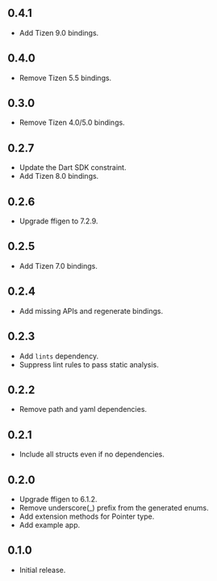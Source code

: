 ## 0.4.1

* Add Tizen 9.0 bindings.

## 0.4.0

* Remove Tizen 5.5 bindings.

## 0.3.0

* Remove Tizen 4.0/5.0 bindings.

## 0.2.7

* Update the Dart SDK constraint.
* Add Tizen 8.0 bindings.

## 0.2.6

* Upgrade ffigen to 7.2.9.

## 0.2.5

* Add Tizen 7.0 bindings.

## 0.2.4

* Add missing APIs and regenerate bindings.

## 0.2.3

* Add `lints` dependency.
* Suppress lint rules to pass static analysis.

## 0.2.2

* Remove path and yaml dependencies.

## 0.2.1

* Include all structs even if no dependencies.

## 0.2.0

* Upgrade ffigen to 6.1.2.
* Remove underscore(_) prefix from the generated enums.
* Add extension methods for Pointer<Char> type.
* Add example app.

## 0.1.0

* Initial release.

